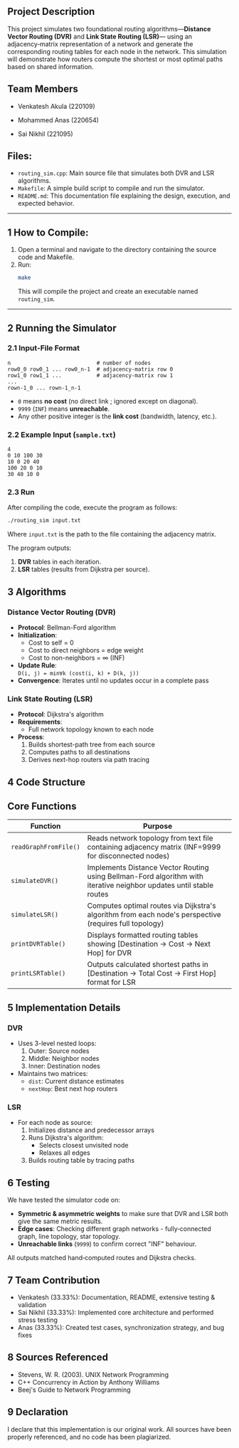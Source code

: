 
## Project Description

This project simulates two foundational routing algorithms—**Distance Vector Routing (DVR)** and **Link State Routing (LSR)**— using an adjacency‑matrix representation of a network and generate the corresponding routing tables for each node in the network. This simulation will demonstrate how routers compute the shortest or most optimal paths based on shared information.  


## Team Members
- Venkatesh Akula (220109)

- Mohammed Anas (220654)

- Sai Nikhil (221095)


## Files:

* `routing_sim.cpp`: Main source file that simulates both DVR and LSR algorithms.
* `Makefile`: A simple build script to compile and run the simulator.
* `README.md`: This documentation file explaining the design, execution, and expected behavior.

---

## 1 How to Compile:

1. Open a terminal and navigate to the directory containing the source code and Makefile.
2. Run:
   ```bash
   make
   ```
   This will compile the project and create an executable named `routing_sim`.

---


## 2  Running the Simulator

### 2.1 Input‑File Format

```
n                           # number of nodes
row0_0 row0_1 ... row0_n-1  # adjacency‑matrix row 0
row1_0 row1_1 ...           # adjacency‑matrix row 1
...
rown-1_0 ... rown-1_n-1
```

* `0` means **no cost** (no direct link ; ignored except on diagonal).
* `9999` (`INF`) means **unreachable**.
* Any other positive integer is the **link cost** (bandwidth, latency, etc.).

### 2.2 Example Input (`sample.txt`)

```
4
0 10 100 30
10 0 20 40
100 20 0 10
30 40 10 0
```

### 2.3 Run

After compiling the code, execute the program as follows:

```bash
./routing_sim input.txt
```

Where `input.txt` is the path to the file containing the adjacency matrix.


The program outputs:
1. **DVR** tables in each iteration.
2. **LSR** tables (results from Dijkstra per source).



## 3 Algorithms

### Distance Vector Routing (DVR)
- **Protocol**: Bellman-Ford algorithm
- **Initialization**:
  - Cost to self = 0
  - Cost to direct neighbors = edge weight
  - Cost to non-neighbors = ∞ (INF)
- **Update Rule**:  
  `D(i, j) = min∀k (cost(i, k) + D(k, j))`
- **Convergence**: Iterates until no updates occur in a complete pass

### Link State Routing (LSR)
- **Protocol**: Dijkstra's algorithm
- **Requirements**:
  - Full network topology known to each node
- **Process**:
  1. Builds shortest-path tree from each source
  2. Computes paths to all destinations
  3. Derives next-hop routers via path tracing

## 4  Code Structure

## Core Functions

| Function | Purpose |
|----------|---------|
| `readGraphFromFile()` | Reads network topology from text file containing adjacency matrix (INF=9999 for disconnected nodes) |
| `simulateDVR()` | Implements Distance Vector Routing using Bellman-Ford algorithm with iterative neighbor updates until stable routes |
| `simulateLSR()` | Computes optimal routes via Dijkstra's algorithm from each node's perspective (requires full topology) |
| `printDVRTable()` | Displays formatted routing tables showing [Destination → Cost → Next Hop] for DVR |
| `printLSRTable()` | Outputs calculated shortest paths in [Destination → Total Cost → First Hop] format for LSR |





## 5 Implementation Details

### DVR 
- Uses 3-level nested loops:
  1. Outer: Source nodes
  2. Middle: Neighbor nodes
  3. Inner: Destination nodes
- Maintains two matrices:
  - `dist`: Current distance estimates
  - `nextHop`: Best next hop routers

### LSR 
- For each node as source:
  1. Initializes distance and predecessor arrays
  2. Runs Dijkstra's algorithm:
     - Selects closest unvisited node
     - Relaxes all edges
  3. Builds routing table by tracing paths


## 6  Testing

We have tested the simulator code on:

* **Symmetric & asymmetric weights** to make sure that DVR and LSR both give the same metric results.
* **Edge cases**: Checking different graph networks - fully‑connected graph, line topology, star topology.
* **Unreachable links** (`9999`) to confirm correct "INF" behaviour.

All outputs matched hand‑computed routes and Dijkstra checks.

## 7 Team Contribution
- Venkatesh (33.33%): Documentation, README, extensive testing & validation
- Sai Nikhil (33.33%): Implemented core architecture and performed stress testing
- Anas (33.33%): Created test cases, synchronization strategy, and bug fixes

## 8 Sources Referenced
- Stevens, W. R. (2003). UNIX Network Programming
- C++ Concurrency in Action by Anthony Williams
- Beej's Guide to Network Programming

## 9 Declaration
I declare that this implementation is our original work. All sources have been properly referenced, and no code has been plagiarized.
